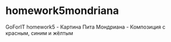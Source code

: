 # homework5mondriana
GoForIT homework5 - Картина Пита Мондриана - Композиция с красным, синим и жёлтым
